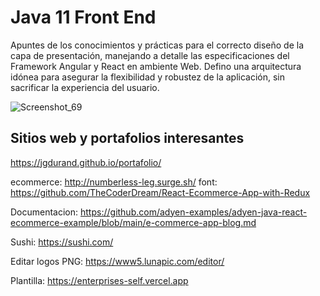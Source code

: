 # Java 11 Front End
Apuntes de los conocimientos y prácticas para el correcto diseño de la capa de presentación, manejando a detalle las especificaciones del Framework Angular y React en ambiente Web. Defino una arquitectura idónea para asegurar la flexibilidad y robustez de la aplicación, sin sacrificar la experiencia del usuario.

![Screenshot_69](https://user-images.githubusercontent.com/24864482/175085316-ef5f6f80-fbd2-4c36-881a-cd10dbf7958a.png)

## Sitios web y portafolios interesantes

https://jgdurand.github.io/portafolio/

ecommerce:
http://numberless-leg.surge.sh/
font: 
https://github.com/TheCoderDream/React-Ecommerce-App-with-Redux

Documentacion: https://github.com/adyen-examples/adyen-java-react-ecommerce-example/blob/main/e-commerce-app-blog.md

Sushi: https://sushi.com/

Editar logos PNG: https://www5.lunapic.com/editor/

Plantilla: https://enterprises-self.vercel.app
